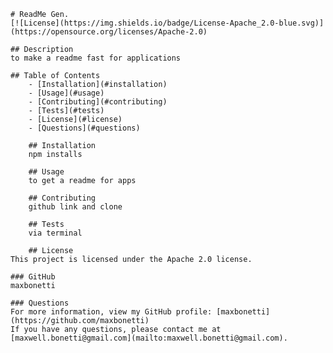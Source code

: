 
    # ReadMe Gen.
    [![License](https://img.shields.io/badge/License-Apache_2.0-blue.svg)](https://opensource.org/licenses/Apache-2.0)

    ## Description
    to make a readme fast for applications

    ## Table of Contents
        - [Installation](#installation)
        - [Usage](#usage)
        - [Contributing](#contributing)
        - [Tests](#tests)
        - [License](#license)
        - [Questions](#questions)

        ## Installation
        npm installs
    
        ## Usage
        to get a readme for apps
    
        ## Contributing
        github link and clone
    
        ## Tests
        via terminal
    
        ## License
    This project is licensed under the Apache 2.0 license.

    ### GitHub
    maxbonetti

    ### Questions
    For more information, view my GitHub profile: [maxbonetti](https://github.com/maxbonetti)
    If you have any questions, please contact me at [maxwell.bonetti@gmail.com](mailto:maxwell.bonetti@gmail.com).
    